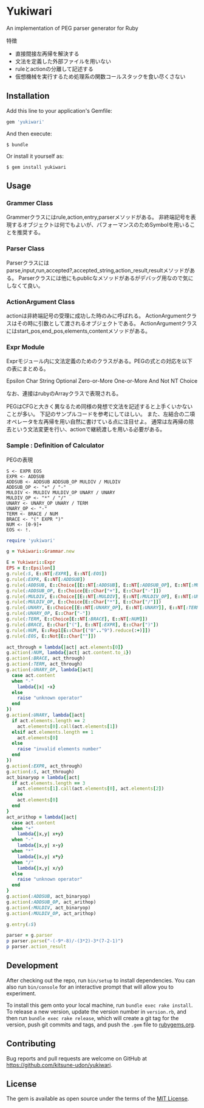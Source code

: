 # Yukiwari

An implementation of PEG parser generator for Ruby

特徴
- 直接間接左再帰を解決する
- 文法を定義した外部ファイルを用いない
- ruleとactionの分離して記述する
- 仮想機械を実行するため処理系の関数コールスタックを食い尽くさない

## Installation

Add this line to your application's Gemfile:

```ruby
gem 'yukiwari'
```

And then execute:

    $ bundle

Or install it yourself as:

    $ gem install yukiwari

## Usage

### Grammer Class
Grammerクラスにはrule,action,entry,parserメソッドがある。
非終端記号を表現するオブジェクトは何でもよいが、パフォーマンスのためSymbolを用いることを推奨する。

### Parser Class
Parserクラスにはparse,input,run,accepted?,accepted_string,action_result,resultメソッドがある。
Parserクラスには他にもpublicなメソッドがあるがデバッグ用なので気にしなくて良い。

### ActionArgument Class
actionは非終端記号の受理に成功した時のみに呼ばれる。
ActionArgumentクラスはその時に引数として渡されるオブジェクトである。
ActionArgumentクラスにはstart_pos,end_pos,elements,contentメソッドがある。

### Expr Module
Exprモジュール内に文法定義のためのクラスがある。PEGの式との対応を以下の表にまとめる。

Epsilon
Char
String
Optional
Zero-or-More
One-or-More
And
Not
NT
Choice

なお、連接はrubyのArrayクラスで表現される。

PEGはCFGと大きく異なるため同様の発想で文法を記述すると上手くいかないことが多い。
下記のサンプルコードを参考にしてほしい。
また、左結合の二項オペレータを左再帰を用い自然に書けている点に注目せよ。
通常は左再帰の除去という文法変更を行い、actionで継続渡しを用いる必要がある。

### Sample : Definition of Calculator
PEGの表現
```
S <- EXPR EOS
EXPR <- ADDSUB
ADDSUB <- ADDSUB ADDSUB_OP MULDIV / MULDIV
ADDSUB_OP <- "+" / "-"
MULDIV <- MULDIV MULDIV_OP UNARY / UNARY
MULDIV_OP <- "*" / "/"
UNARY <- UNARY_OP UNARY / TERM
UNARY_OP <- "-"
TERM <- BRACE / NUM
BRACE <- "(" EXPR ")"
NUM <- [0-9]+
EOS <- !.
```

```ruby
require 'yukiwari'

g = Yukiwari::Grammar.new

E = Yukiwari::Expr
EPS = E::Epsilon[]
g.rule(:S, E::NT[:EXPR], E::NT[:EOS])
g.rule(:EXPR, E::NT[:ADDSUB])
g.rule(:ADDSUB, E::Choice[[E::NT[:ADDSUB], E::NT[:ADDSUB_OP], E::NT[:MULDIV]], E::NT[:MULDIV]])
g.rule(:ADDSUB_OP, E::Choice[E::Char["+"], E::Char["-"]])
g.rule(:MULDIV, E::Choice[[E::NT[:MULDIV], E::NT[:MULDIV_OP], E::NT[:UNARY]], E::NT[:UNARY]])
g.rule(:MULDIV_OP, E::Choice[E::Char["*"], E::Char["/"]])
g.rule(:UNARY, E::Choice[[E::NT[:UNARY_OP], E::NT[:UNARY]], E::NT[:TERM]])
g.rule(:UNARY_OP, E::Char["-"])
g.rule(:TERM, E::Choice[E::NT[:BRACE], E::NT[:NUM]])
g.rule(:BRACE, E::Char["("], E::NT[:EXPR], E::Char[")"])
g.rule(:NUM, E::Rep1[E::Char[("0".."9").reduce(:+)]])
g.rule(:EOS, E::Not[E::Char[""]])

act_through = lambda{|act| act.elements[0]}
g.action(:NUM, lambda{|act| act.content.to_i})
g.action(:BRACE, act_through)
g.action(:TERM, act_through)
g.action(:UNARY_OP, lambda{|act|
  case act.content
  when "-"
    lambda{|x| -x}
  else
    raise "unknown operator"
  end
})
g.action(:UNARY, lambda{|act|
  if act.elements.length == 2
    act.elements[0].call(act.elements[1])
  elsif act.elements.length == 1
    act.elements[0]
  else
    raise "invalid elements number"
  end
})
g.action(:EXPR, act_through)
g.action(:S, act_through)
act_binaryop = lambda{|act|
  if act.elements.length == 3
    act.elements[1].call(act.elements[0], act.elements[2])
  else
    act.elements[0]
  end
}
act_arithop = lambda{|act|
  case act.content
  when "+"
    lambda{|x,y| x+y}
  when "-"
    lambda{|x,y| x-y}
  when "*"
    lambda{|x,y| x*y}
  when "/"
    lambda{|x,y| x/y}
  else
    raise "unknown operator"
  end
}
g.action(:ADDSUB, act_binaryop)
g.action(:ADDSUB_OP, act_arithop)
g.action(:MULDIV, act_binaryop)
g.action(:MULDIV_OP, act_arithop)

g.entry(:S)

parser = g.parser
p parser.parse("-(-9*-8)/-(3*2)-3*(7-2-1)")
p parser.action_result
```

## Development

After checking out the repo, run `bin/setup` to install dependencies. You can also run `bin/console` for an interactive prompt that will allow you to experiment.

To install this gem onto your local machine, run `bundle exec rake install`. To release a new version, update the version number in `version.rb`, and then run `bundle exec rake release`, which will create a git tag for the version, push git commits and tags, and push the `.gem` file to [rubygems.org](https://rubygems.org).

## Contributing

Bug reports and pull requests are welcome on GitHub at https://github.com/kitsune-udon/yukiwari.


## License

The gem is available as open source under the terms of the [MIT License](http://opensource.org/licenses/MIT).

